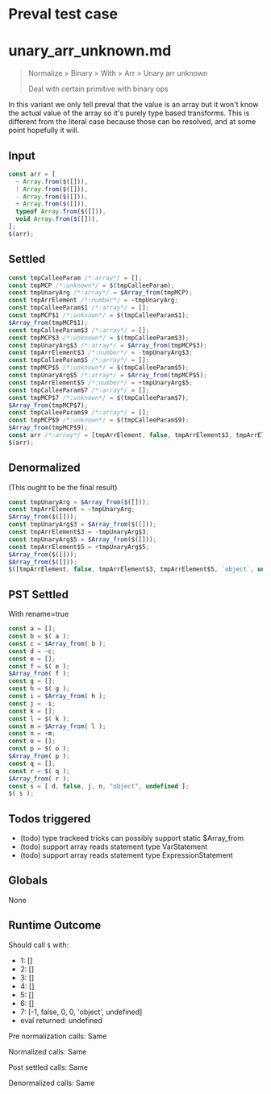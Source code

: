 # Preval test case

# unary_arr_unknown.md

> Normalize > Binary > With > Arr > Unary arr unknown
>
> Deal with certain primitive with binary ops

In this variant we only tell preval that the value is an array
but it won't know the actual value of the array so it's purely
type based transforms.
This is different from the literal case because those can be
resolved, and at some point hopefully it will.

## Input

`````js filename=intro
const arr = [
  ~ Array.from($([])),
  ! Array.from($([])),
  - Array.from($([])),
  + Array.from($([])),
  typeof Array.from($([])),
  void Array.from($([])),
];
$(arr);
`````


## Settled


`````js filename=intro
const tmpCalleeParam /*:array*/ = [];
const tmpMCP /*:unknown*/ = $(tmpCalleeParam);
const tmpUnaryArg /*:array*/ = $Array_from(tmpMCP);
const tmpArrElement /*:number*/ = ~tmpUnaryArg;
const tmpCalleeParam$1 /*:array*/ = [];
const tmpMCP$1 /*:unknown*/ = $(tmpCalleeParam$1);
$Array_from(tmpMCP$1);
const tmpCalleeParam$3 /*:array*/ = [];
const tmpMCP$3 /*:unknown*/ = $(tmpCalleeParam$3);
const tmpUnaryArg$3 /*:array*/ = $Array_from(tmpMCP$3);
const tmpArrElement$3 /*:number*/ = -tmpUnaryArg$3;
const tmpCalleeParam$5 /*:array*/ = [];
const tmpMCP$5 /*:unknown*/ = $(tmpCalleeParam$5);
const tmpUnaryArg$5 /*:array*/ = $Array_from(tmpMCP$5);
const tmpArrElement$5 /*:number*/ = +tmpUnaryArg$5;
const tmpCalleeParam$7 /*:array*/ = [];
const tmpMCP$7 /*:unknown*/ = $(tmpCalleeParam$7);
$Array_from(tmpMCP$7);
const tmpCalleeParam$9 /*:array*/ = [];
const tmpMCP$9 /*:unknown*/ = $(tmpCalleeParam$9);
$Array_from(tmpMCP$9);
const arr /*:array*/ = [tmpArrElement, false, tmpArrElement$3, tmpArrElement$5, `object`, undefined];
$(arr);
`````


## Denormalized
(This ought to be the final result)

`````js filename=intro
const tmpUnaryArg = $Array_from($([]));
const tmpArrElement = ~tmpUnaryArg;
$Array_from($([]));
const tmpUnaryArg$3 = $Array_from($([]));
const tmpArrElement$3 = -tmpUnaryArg$3;
const tmpUnaryArg$5 = $Array_from($([]));
const tmpArrElement$5 = +tmpUnaryArg$5;
$Array_from($([]));
$Array_from($([]));
$([tmpArrElement, false, tmpArrElement$3, tmpArrElement$5, `object`, undefined]);
`````


## PST Settled
With rename=true

`````js filename=intro
const a = [];
const b = $( a );
const c = $Array_from( b );
const d = ~c;
const e = [];
const f = $( e );
$Array_from( f );
const g = [];
const h = $( g );
const i = $Array_from( h );
const j = -i;
const k = [];
const l = $( k );
const m = $Array_from( l );
const n = +m;
const o = [];
const p = $( o );
$Array_from( p );
const q = [];
const r = $( q );
$Array_from( r );
const s = [ d, false, j, n, "object", undefined ];
$( s );
`````


## Todos triggered


- (todo) type trackeed tricks can possibly support static $Array_from
- (todo) support array reads statement type VarStatement
- (todo) support array reads statement type ExpressionStatement


## Globals


None


## Runtime Outcome


Should call `$` with:
 - 1: []
 - 2: []
 - 3: []
 - 4: []
 - 5: []
 - 6: []
 - 7: [-1, false, 0, 0, 'object', undefined]
 - eval returned: undefined

Pre normalization calls: Same

Normalized calls: Same

Post settled calls: Same

Denormalized calls: Same
